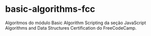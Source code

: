 # basic-algorithms-fcc
Algoritmos do módulo Basic Algorithm Scripting da seção JavaScript Algorithms and Data Structures Certification do FreeCodeCamp.
